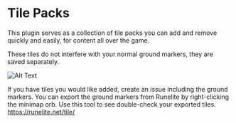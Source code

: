 # Tile Packs

This plugin serves as a collection of tile packs you can add and remove quickly and easily, for content all over the game.

These tiles do not interfere with your normal ground markers, they are saved separately.

![Alt Text](./Tile%20Packs%20Demo.gif)

If you have tiles you would like added, create an issue including the ground markers.
You can export the ground markers from Runelite by right-clicking the minimap orb.
Use this tool to see double-check your exported tiles. https://runelite.net/tile/